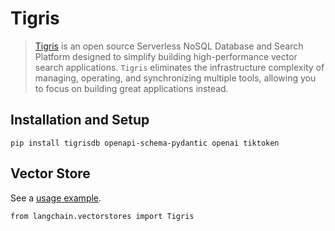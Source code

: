 Tigris
======

> [Tigris](htttps://tigrisdata.com) is an open source Serverless NoSQL Database and Search Platform designed to simplify building high-performance vector search applications. `Tigris` eliminates the infrastructure complexity of managing, operating, and synchronizing multiple tools, allowing you to focus on building great applications instead.

Installation and Setup[](#installation-and-setup "Direct link to Installation and Setup")
------------------------------------------------------------------------------------------

    pip install tigrisdb openapi-schema-pydantic openai tiktoken

Vector Store[](#vector-store "Direct link to Vector Store")
------------------------------------------------------------

See a [usage example](/docs/integrations/vectorstores/tigris).

    from langchain.vectorstores import Tigris